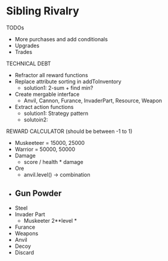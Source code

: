 # Sibling Rivalry

TODOs

- More purchases and add conditionals
- Upgrades
- Trades

TECHNICAL DEBT

- Refractor all reward functions
- Replace attribute sorting in addToInventory
  - solution1: 2-sum + find min?
- Create mergable interface
  - Anvil, Cannon, Furance, InvaderPart, Resource, Weapon
- Extract action functions
  - solution1: Strategy pattern
  - solutoin2:

REWARD CALCULATOR (should be between -1 to 1)
- Muskeeteer = 15000, 25000
- Warrior = 50000, 50000
- Damage
  - score / health * damage
- Ore
  - anvil.level() -> combination
- Gun Powder 
  - 
- Steel
- Invader Part
  - Muskeeter 2**level * 
- Furance
- Weapons
- Anvil
- Decoy
- Discard


